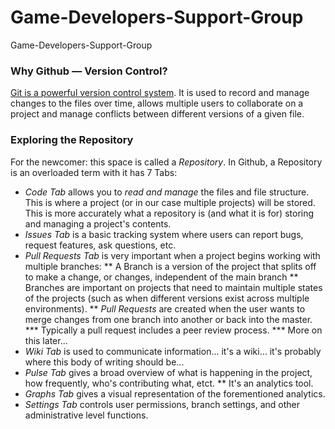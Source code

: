 # Game-Developers-Support-Group
Game-Developers-Support-Group

### Why Github — Version Control?
[Git is a powerful version control system](https://git-scm.com/book/en/v2/Getting-Started-About-Version-Control). It is used to record and manage changes to the files over time, allows multiple users to collaborate on a project and manage conflicts between different versions of a given file.

### Exploring the Repository
For the newcomer: this space is called a *Repository*. In Github, a Repository is an overloaded term with it has 7 Tabs:
* *Code Tab* allows you to *read and manage* the files and file structure. This is where a project (or in our case multiple projects) will be stored. This is more accurately what a repository is (and what it is for) storing and managing a project's contents.
* *Issues Tab* is a basic tracking system where users can report bugs, request features, ask questions, etc.
* *Pull Requests Tab* is very important when a project begins working with multiple branches:
** A Branch is a version of the project that splits off to make a change, or changes, independent of the main branch
** Branches are important on projects that need to maintain multiple states of the projects (such as when different versions exist across multiple environments).
** *Pull Requests* are created when the user wants to merge changes from one branch into another or back into the master.
*** Typically a pull request includes a peer review process.
*** More on this later...
* *Wiki Tab* is used to communicate information... it's a wiki... it's probably where this body of writing should be...
* *Pulse Tab* gives a broad overview of what is happening in the project, how frequently, who's contributing what, etct.
** It's an analytics tool.
* *Graphs Tab* gives a visual representation of the forementioned analytics.
* *Settings Tab* controls user permissions, branch settings, and other administrative level functions.
